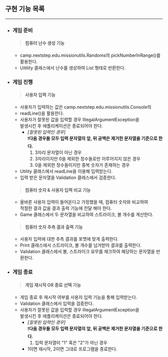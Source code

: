 ## 구현 기능 목록

---

- ### 게임 준비
  > #### 컴퓨터 난수 생성 기능
    - camp.nextstep.edu.missionutils.Randoms의 pickNumberInRange()를 활용한다.
    - Uitility 클래스에서 난수를 생성하여 List<Integer> 형태로 반환한다.
- ### 게임 진행
  > #### 사용자 입력 기능
    - 사용자가 입력하는 값은 camp.nextstep.edu.missionutils.Console의
    - readLine()을 활용한다.
    - 사용자가 잘못된 값을 입력할 경우 IllegalArgumentException을 <br>
      발생시킨 후 애플리케이션은 종료되어야 한다.
      - _[잘못된 입력인 경우]_ <br>
      ❗️**다음 경우들 모두 입력 문자열의 앞, 뒤 공백은 제거한 문자열을 기준으로 한다.**
        1. 3자리 문자열이 아닌 경우
        2. 3자리이지만 0을 제외한 정수들로만 이루어지지 않은 경우
        3. 0을 제외한 정수들이지만 중복 숫자가 존재하는 경우
    - Utility 클래스에서 readLine을 이용해 입력받는다.
    - 입력 받은 문자열을 Validation 클래스에서 검증한다.
  > #### 컴퓨터 숫자 & 사용자 입력 비교 기능
    - 올바른 사용자 입력이 들어온다고 가정했을 때, 컴퓨터 숫자와 비교하여 <br>
      적절한 결과 값을 결과 출력 기능에 전달 해야 한다.
    - Game 클래스에서 두 문자열을 비교하여 스트라이크, 볼 개수를 계산한다.
  > #### 컴퓨터 숫자 추측 결과 출력 기능
    - 사용자 입력에 대한 추측 결과를 포맷에 맞게 출력한다.
    - Print 클래스에서 스트라이크, 볼 개수를 넘겨받아 결과를 출력한다.
    - Validation 클래스에서 볼, 스트라이크 유무를 체크하여 해당하는 문자열을 반환한다.
- ### 게임 종료
  > #### 게임 재시작 OR 종료 선택 기능
    - 게임 종료 후 재시작 여부를 사용자 입력 기능을 통해 입력받는다.
    - Validation 클래스에서 입력을 검증한다.
    - 사용자가 잘못된 값을 입력할 경우 IllegalArgumentException을 <br>
      발생시킨 후 애플리케이션은 종료되어야 한다.
      - _[잘못된 입력인 경우]_ <br>
        ❗️**다음 경우들 모두 입력 문자열의 앞, 뒤 공백은 제거한 문자열을 기준으로 한다.**
        1. 입력 문자열이 "1" 혹은 "2"가 아닌 경우
      - 1이면 재시작, 2이면 그대로 프로그램을 종료한다.
